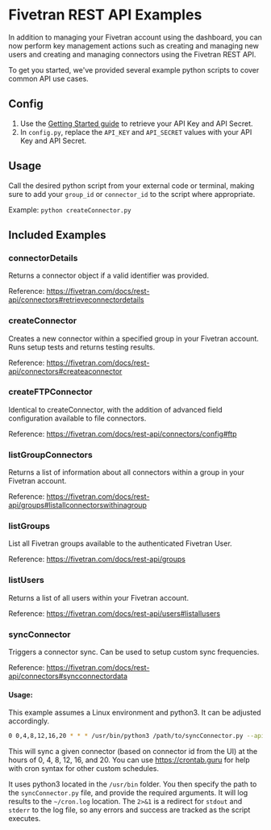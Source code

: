 # Fivetran REST API Examples

In addition to managing your Fivetran account using the dashboard, you can now perform key management actions such as creating and managing new users and creating and managing connectors using the Fivetran REST API.

To get you started, we've provided several example python scripts to cover common API use cases.

## Config

1. Use the [Getting Started guide](https://fivetran.com/docs/rest-api/getting-started) to retrieve your API Key and API Secret.
2. In `config.py`, replace the `API_KEY` and `API_SECRET` values with your API Key and API Secret.

## Usage

Call the desired python script from your external code or terminal, making sure to add your `group_id` or `connector_id` to the script where appropriate.

Example: `python createConnector.py`

## Included Examples

### connectorDetails

Returns a connector object if a valid identifier was provided.

Reference: https://fivetran.com/docs/rest-api/connectors#retrieveconnectordetails

### createConnector

Creates a new connector within a specified group in your Fivetran account. Runs setup tests and returns testing results.

Reference: https://fivetran.com/docs/rest-api/connectors#createaconnector

### createFTPConnector

Identical to createConnector, with the addition of advanced field configuration available to file connectors.

Reference: https://fivetran.com/docs/rest-api/connectors/config#ftp

### listGroupConnectors

Returns a list of information about all connectors within a group in your Fivetran account.

Reference: https://fivetran.com/docs/rest-api/groups#listallconnectorswithinagroup

### listGroups

List all Fivetran groups available to the authenticated Fivetran User.

Reference: https://fivetran.com/docs/rest-api/groups

### listUsers

Returns a list of all users within your Fivetran account.

Reference: https://fivetran.com/docs/rest-api/users#listallusers

### syncConnector

Triggers a connector sync. Can be used to setup custom sync frequencies.

Reference: https://fivetran.com/docs/rest-api/connectors#syncconnectordata

#### Usage: 
This example assumes a Linux environment and python3. It can be adjusted accordingly.

```sh
0 0,4,8,12,16,20 * * * /usr/bin/python3 /path/to/syncConnector.py --api_key <key> --api_secret <secret> --connector_id <id> >> ~/cron.log 2>&1
```

This will sync a given connector (based on connector id from the UI) at the hours of 0, 4, 8, 12, 16, and 20. You can use https://crontab.guru for help with cron syntax for other custom schedules.

It uses python3 located in the `/usr/bin` folder. You then specify the path to the `syncConnector.py` file, and provide the required arguments. It will log results to the `~/cron.log` location. The `2>&1` is a redirect for `stdout` and `stderr` to the log file, so any errors and success are tracked as the script executes.

